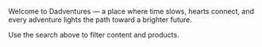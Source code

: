 Welcome to Dadventures — a place where time slows, hearts connect, and every adventure lights the path toward a brighter future.

Use the search above to filter content and products.

